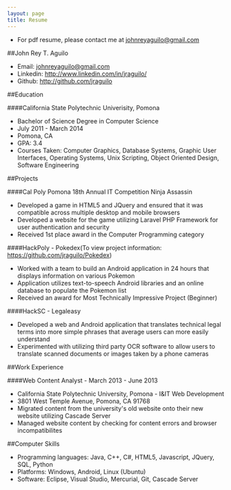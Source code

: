 ```yaml
---
layout: page
title: Resume
---
```


- For pdf resume, please contact me at johnreyaguilo@gmail.com

##John Rey T. Aguilo
- Email: johnreyaguilo@gmail.com
- Linkedin: http://www.linkedin.com/in/jraguilo/
- Github: http://github.com/jraguilo


##Education

####California State Polytechnic Univerisity, Pomona
- Bachelor of Science Degree in Computer Science
- July 2011 - March 2014
- Pomona, CA
- GPA: 3.4
- Courses Taken: Computer Graphics, Database Systems, Graphic User Interfaces, Operating Systems, Unix Scripting, Object Oriented Design, Software Engineering

##Projects

####Cal Poly Pomona 18th Annual IT Competition Ninja Assassin
- Developed a game in HTML5 and JQuery and ensured that it was compatible across multiple desktop and mobile browsers
- Developed a website for the game utilizing Laravel PHP Framework for user authentication and security
- Received 1st place award in the Computer Programming category

####HackPoly - Pokedex(To view project information: https://github.com/jraguilo/Pokedex)
- Worked with a team to build an Android application in 24 hours that displays information on various Pokemon
- Application utilizes text-to-speech Android libraries and an online database to populate the Pokemon list
- Received an award for Most Technically Impressive Project (Beginner)

####HackSC - Legaleasy
- Developed a web and Android application that translates technical legal terms into more simple phrases that average users can more easily understand
- Experimented with utilizing third party OCR software to allow users to translate scanned documents or images taken by a phone cameras

##Work Experience

####Web Content Analyst - March 2013 - June 2013
- California State Polytechnic University, Pomona - I&IT Web Development
- 3801 West Temple Avenue, Pomona, CA 91768
- Migrated content from the university's old website onto their new website utilizing Cascade Server
- Managed website content by checking for content errors and browser incompatibilites

##Computer Skills

- Programming languages: Java, C++, C#,  HTML5, Javascript, JQuery, SQL, Python
- Platforms: Windows, Android, Linux (Ubuntu)
- Software: Eclipse, Visual Studio, Mercurial, Git, Cascade Server